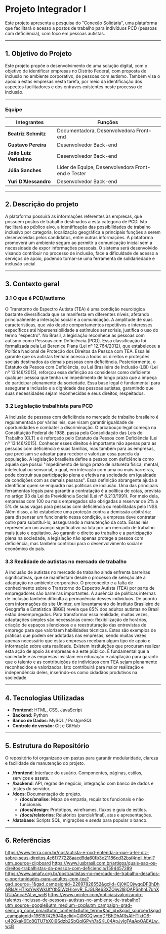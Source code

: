 # Projeto Integrador I

Este projeto apresenta a pesquisa do "Conexão Solidária", uma plataforma que facilitará o acesso a postos de trabalho para indivíduos PCD (pessoas com deficiência), com foco em pessoas autistas. 

---

## 1. Objetivo do Projeto

Este projeto propõe o desenvolvimento de uma solução digital, com o objetivo de identificar empresas no Distrito Federal, com proposta de inclusão no ambiente corporativo, de pessoas com autismo. Também visa o apoio a estas empresas nesta tarefa, por meio da identificação dos aspectos facilitadores e dos entraves existentes neste processo de inclusão.

---

### Equipe

| Integrantes       | Funções                                           |
|-------------------|---------------------------------------------------|
| **Beatriz Schmitz**  | Documentadora, Desenvolvedora Front-end           |
| **Gustavo Pereira**  | Desenvolvedor Back-end                           |
| **João Luiz Veríssimo** | Desenvolvedor Back-end                       |
| **Júlia Sanches**     | Líder de Equipe, Desenvolvedora Front-end e Tester |
| **Yuri D’Alessandro** | Desenvolvedor Back-end                         |

---

## 2. Descrição do projeto

A plataforma possuirá as informações referentes às empresas, que possuem postos de trabalho destinados a esta categoria de PCD.  Isto facilitará ao público alvo, a identificação das possibilidades de trabalho inclusivo por categoria, localização geográfica e principais funções a serem desenvolvidas pelos candidatos, entre outras informações. A plataforma promoverá um ambiente seguro ao permitir a comunicação inicial sem a necessidade de expor informações pessoais. O sistema será desenvolvido visando contribuir no processo de inclusão, face a dificuldade de acesso a serviços de apoio, podendo tornar-se uma ferramenta de solidariedade e inclusão social.

---

## 3. Contexto geral

### 3.1 O que é PCD/autismo

O Transtorno do Espectro Autista (TEA) é uma condição neurológica bastante diversificada que se manifesta em diferentes níveis, afetando principalmente a interação social e a comunicação. A amplitude de suas características, que vão desde comportamentos repetitivos e interesses específicos até hipersensibilidade a estímulos sensoriais, justifica o uso do termo "espectro".
No Brasil, a legislação reconhece as pessoas com autismo como Pessoas com Deficiência (PCD). Essa classificação foi formalizada pela Lei Berenice Piana (Lei nº 12.764/2012), que estabeleceu a Política Nacional de Proteção dos Direitos da Pessoa com TEA. Essa lei garante que os autistas tenham acesso a todos os direitos e proteções sociais destinados às demais pessoas com deficiência.
Posteriormente, o Estatuto da Pessoa com Deficiência, ou Lei Brasileira de Inclusão (LBI) (Lei nº 13.146/2015), reforçou essa definição ao considerar como deficiente qualquer pessoa que tenha um impedimento de longo prazo que a impeça de participar plenamente da sociedade. Essa base legal é fundamental para assegurar a inclusão e a dignidade das pessoas autistas, garantindo que suas necessidades sejam reconhecidas e seus direitos, respeitados.

### 3.2 Legislação trabalhista para PCD

A inclusão de pessoas com deficiência no mercado de trabalho brasileiro é regulamentada por várias leis, que visam garantir igualdade de oportunidades e combater a discriminação. O arcabouço legal começa na Constituição Federal de 1988, passa pela Consolidação das Leis do Trabalho (CLT) e é reforçado pelo Estatuto da Pessoa com Deficiência (Lei nº 13.146/2015). Conhecer esses direitos é importante não apenas para as pessoas com deficiência e suas famílias, mas também para as empresas, que precisam se adaptar para receber e valorizar essa parcela da população.
A legislação brasileira define a pessoa com deficiência como aquela que possui "impedimento de longo prazo de natureza física, mental, intelectual ou sensorial, o qual, em interação com uma ou mais barreiras, pode obstruir sua participação plena e efetiva na sociedade em igualdade de condições com as demais pessoas". Essa definição abrangente ajuda a identificar quem se enquadra nas políticas de inclusão.
Uma das principais ferramentas legais para garantir a contratação é a política de cotas, prevista no artigo 93 da Lei da Previdência Social (Lei nº 8.213/1991). Por meio dela, empresas com 100 ou mais empregados são obrigadas a reservar de 2% a 5% de suas vagas para pessoas com deficiência ou reabilitadas pelo INSS. Além disso, a lei estabelece uma proteção contra a demissão arbitrária: para dispensar um funcionário nessa condição, a empresa deve contratar outro para substituí-lo, assegurando a manutenção da cota.
Essas leis representam um avanço significativo na luta por um mercado de trabalho mais justo e equitativo. Ao garantir o direito ao trabalho e a participação plena na sociedade, a legislação não apenas protege a pessoa com deficiência, mas também contribui para o desenvolvimento social e econômico do país.

### 3.3 Realidade de autistas no mercado de trabalho

A inclusão de autistas no mercado de trabalho ainda enfrenta barreiras significativas, que se manifestam desde o processo de seleção até a adaptação no ambiente corporativo. 
O preconceito e a falta de conhecimento sobre o Transtorno do Espectro Autista (TEA) por parte de empregadores são barreiras importantes. A ausência de políticas internas de inclusão também dificulta a permanência desses indivíduos. De acordo com informações do site Uninter, um levantamento do Instituto Brasileiro de Geografia e Estatística (IBGE) revela que 85% dos adultos autistas no Brasil estão desempregados. Para transformar essa realidade, muitas vezes, adaptações simples são necessárias como: flexibilização de horários, criação de espaços silenciosos e a reestruturação das entrevistas de emprego para que valorizem habilidades técnicas. Estes são exemplos de práticas que podem ser adotadas nas empresas, sendo muitas vezes apenas necessário que estas empresas recebam algum tipo de apoio e informação sobre esta realidade. Existem instituições que procuram realizar esta ação de apoio às empresas e a este público. 
É fundamental que a sociedade e as empresas invistam em educação e adaptação para garantir que o talento e as contribuições de indivíduos com TEA sejam plenamente reconhecidos e valorizados. Isto contribuirá para maior realização e independência deles, inserindo-os como cidadãos produtivos na sociedade.

---

## 4. Tecnologias Utilizadas

- **Frontend:** HTML, CSS, JavaScript
- **Backend:** Python
- **Banco de Dados:** MySQL / PostgreSQL
- **Controle de versão:** Git e GitHub

---

## 5. Estrutura do Repositório

O repositório foi organizado em pastas para garantir modularidade, clareza e facilidade de manutenção do projeto. 

- **/frontend**: Interface do usuário. Componentes, páginas, estilos, serviços e assets.
- **/backend**: API, regras de negócio, integração com banco de dados e testes do servidor.
- **/docs**: Documentação do projeto.
  - **/docs/analise**: Mapa de empatia, requisitos funcionais e não funcionais.
  - **/docs/design**: Protótipos, wireframes, fluxos e guia de estilos.
  - **/docs/relatorios**: Relatórios (parcial/final), atas e apresentações.
-  **/database**: Scripts SQL, migrações e *seeds* para popular o banco.

---

## 6. Referências

https://www.terra.com.br/nos/autista-e-pcd-entenda-o-que-a-lei-diz-sobre-seus-direitos,4c6f777228aacd9da60fb3c21186cd32bsf4npll.html?utm_source=clipboard
https://www.jusbrasil.com.br/artigos/quais-sao-os-direitos-trabalhistas-da-pessoa-com-deficiencia/1594457389
https://www.amafv.org.br/post/autistas-no-mercado-de-trabalho-desafios-e-oportunidades-para-adultos-com-tea?gad_source=1&gad_campaignid=22897828552&gclid=Cj0KCQjwqqDFBhDhARIsAIHTlksYwKWkUfYtb5iWzHloyyR_EJGLRe63XZOjw2l8jOAPSnhnL7uhXUUaAncaEALw_wcB
https://www.uninter.com/noticias/valorizando-talentos-inclusao-de-pessoas-autistas-no-ambiente-de-trabalho?utm_source=google&utm_medium=cpc&utm_campaign=grad-semi_gg_conv_pmax&utm_content=&utm_term=&ad_id=&gad_source=1&gad_campaignid=19615742594&gclid=Cj0KCQjwqqDFBhDhARIsAIHTlktC6-u42Gkak6Ec8QTU7bX0i9Sdzb2SbQqIGPvh7aSKL04ApJyIgFAaApOAEALw_wcB
